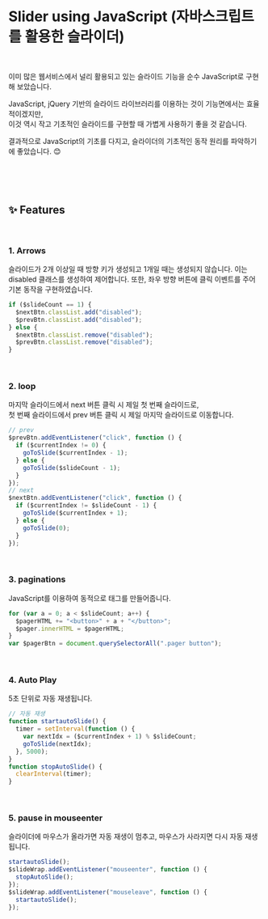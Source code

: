 # Slider using JavaScript (자바스크립트를 활용한 슬라이더)<a name="TOP"></a>

<br>

이미 많은 웹서비스에서 널리 활용되고 있는 슬라이드 기능을 순수 JavaScript로 구현해 보았습니다.

JavaScript, jQuery 기반의 슬라이드 라이브러리를 이용하는 것이 기능면에서는 효율적이겠지만,  
이것 역시 작고 기초적인 슬라이드를 구현할 때 가볍게 사용하기 좋을 것 같습니다.

결과적으로 JavaScript의 기초를 다지고, 슬라이더의 기초적인 동작 원리를 파악하기에 좋았습니다. 😊

<br>
<br>
<br>

## ✨ Features

<br>

### 1. Arrows

슬라이드가 2개 이상일 때 방향 키가 생성되고 1개일 때는 생성되지 않습니다. 이는 disabled 클래스를 생성하여 제어합니다.
또한, 좌우 방향 버튼에 클릭 이벤트를 주어 기본 동작을 구현하였습니다.

```javascript
if ($slideCount == 1) {
  $nextBtn.classList.add("disabled");
  $prevBtn.classList.add("disabled");
} else {
  $nextBtn.classList.remove("disabled");
  $prevBtn.classList.remove("disabled");
}
```

<br>

### 2. loop

마지막 슬라이드에서 next 버튼 클릭 시 제일 첫 번째 슬라이드로,  
첫 번째 슬라이드에서 prev 버튼 클릭 시 제일 마지막 슬라이드로 이동합니다.

```javascript
// prev
$prevBtn.addEventListener("click", function () {
  if ($currentIndex != 0) {
    goToSlide($currentIndex - 1);
  } else {
    goToSlide($slideCount - 1);
  }
});
// next
$nextBtn.addEventListener("click", function () {
  if ($currentIndex != $slideCount - 1) {
    goToSlide($currentIndex + 1);
  } else {
    goToSlide(0);
  }
});
```

<br>

### 3. paginations

JavaScript를 이용하여 동적으로 태그를 만들어줍니다.

```javascript
for (var a = 0; a < $slideCount; a++) {
  $pagerHTML += "<button>" + a + "</button>";
  $pager.innerHTML = $pagerHTML;
}
var $pagerBtn = document.querySelectorAll(".pager button");
```

<br>

### 4. Auto Play

5초 단위로 자동 재생됩니다.

```javascript
// 자동 재생
function startautoSlide() {
  timer = setInterval(function () {
    var nextIdx = ($currentIndex + 1) % $slideCount;
    goToSlide(nextIdx);
  }, 5000);
}
function stopAutoSlide() {
  clearInterval(timer);
}
```

<br>

### 5. pause in mouseenter

슬라이더에 마우스가 올라가면 자동 재생이 멈추고, 마우스가 사라지면 다시 자동 재생됩니다.

```javascript
startautoSlide();
$slideWrap.addEventListener("mouseenter", function () {
  stopAutoSlide();
});
$slideWrap.addEventListener("mouseleave", function () {
  startautoSlide();
});
```

<br>
